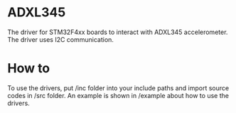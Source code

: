 # ADXL345
The driver for STM32F4xx boards to interact with ADXL345 accelerometer. The driver uses I2C communication.

# How to
To use the drivers, put /inc folder into your include paths and import source codes in /src folder. An example is shown in /example about how to use the drivers.